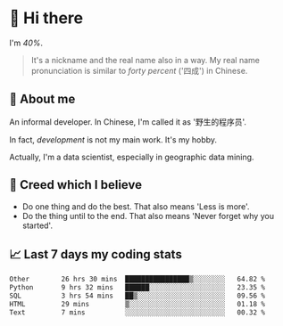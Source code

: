 # 👋 Hi there

I'm *40%*.

> It's a nickname and the real name also in a way.
> My real name pronunciation is similar to *forty percent* ('四成') in Chinese.

## :speech_balloon: About me

An informal developer. In Chinese, I'm called it as '野生的程序员'.

In fact, _development_ is not my main work. It's my hobby.

Actually, I'm a data scientist, especially in geographic data mining.

## :see_no_evil: Creed which I believe

- Do one thing and do the best. That also means 'Less is more'.
- Do the thing until to the end. That also means 'Never forget why you started'.

## :chart_with_upwards_trend: Last 7 days my coding stats

<!--START_SECTION:waka-->

```txt
Other        26 hrs 30 mins  ████████████████▒░░░░░░░░   64.82 %
Python       9 hrs 32 mins   ██████░░░░░░░░░░░░░░░░░░░   23.35 %
SQL          3 hrs 54 mins   ██▒░░░░░░░░░░░░░░░░░░░░░░   09.56 %
HTML         29 mins         ▒░░░░░░░░░░░░░░░░░░░░░░░░   01.18 %
Text         7 mins          ░░░░░░░░░░░░░░░░░░░░░░░░░   00.32 %
```

<!--END_SECTION:waka-->
